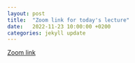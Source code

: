 ```yaml
---
layout: post
title:  "Zoom link for today's lecture"
date:   2022-11-23 10:00:00 +0200
categories: jekyll update
---
```


[Zoom link](https://us04web.zoom.us/j/75815492514?pwd=bfMXZQNZ640SdZohARLP1CXsiwbaYU.1)